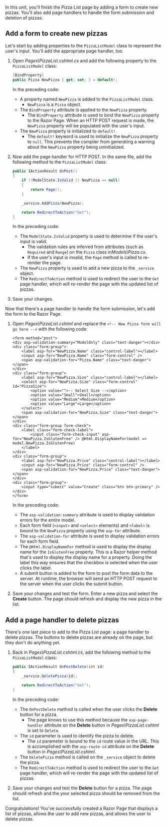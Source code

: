 In this unit, you'll finish the Pizza List page by adding a form to create new pizzas. You'll also add page handlers to handle the form submission and deletion of pizzas.

## Add a form to create new pizzas

Let's start by adding properties to the `PizzaListModel` class to represent the user's input. You'll add the appropriate page handler, too.

1. Open *Pages\PizzaList.cshtml.cs* and add the following property to the `PizzaListModel` class:

    ```csharp
    [BindProperty]
    public Pizza NewPizza { get; set; } = default!;
    ```

    In the preceding code:

    - A property named `NewPizza` is added to the `PizzaListModel` class.
        - `NewPizza` is a `Pizza` object.
    - The `BindProperty` attribute is applied to the `NewPizza` property.
        - The `BindProperty` attribute is used to bind the `NewPizza` property to the Razor Page. When an HTTP POST request is made, the `NewPizza` property will be populated with the user's input.
    - The `NewPizza` property is initialized to `default!`.
        - The `default!` keyword is used to initialize the `NewPizza` property to `null`. This prevents the compiler from generating a warning about the `NewPizza` property being uninitialized.

1. Now add the page handler for HTTP POST. In the same file, add the following method to the `PizzaListModel` class:

    ```csharp
    public IActionResult OnPost()
    {
        if (!ModelState.IsValid || NewPizza == null)
        {
            return Page();
        }

        _service.AddPizza(NewPizza);

        return RedirectToAction("Get");
    }
    ```

    In the preceding code:

    - The `ModelState.IsValid` property is used to determine if the user's input is valid.
        - The validation rules are inferred from attributes (such as `Required` and `Range`) on the `Pizza` class in*Models\Pizza.cs*.
        - If the user's input is invalid, the `Page` method is called to re-render the page.
    - The `NewPizza` property is used to add a new pizza to the `_service` object.
    - The `RedirectToAction` method is used to redirect the user to the `Get` page handler, which will re-render the page with the updated list of pizzas.

1. Save your changes.

Now that there's a page handler to handle the form submission, let's add the form to the Razor Page.

1. Open *Pages\PizzaList.cshtml* and replace the `<!-- New Pizza form will go here -->` with the following code:

    ```razor
    <form method="post">
    <div asp-validation-summary="ModelOnly" class="text-danger"></div>
    <div class="form-group">
        <label asp-for="NewPizza.Name" class="control-label"></label>
        <input asp-for="NewPizza.Name" class="form-control" />
        <span asp-validation-for="Pizza.Name" class="text-danger"></span>
    </div>
    <div class="form-group">
        <label asp-for="NewPizza.Size" class="control-label"></label>
        <select asp-for="NewPizza.Size" class="form-control" id="PizzaSize">
            <option value="">-- Select Size --</option>
            <option value="Small">Small</option>
            <option value="Medium">Medium</option>
            <option value="Large">Large</option>
        </select>
        <span asp-validation-for="NewPizza.Size" class="text-danger"></span>
    </div>
    <div class="form-group form-check">
        <label class="form-check-label">
            <input class="form-check-input" asp-for="NewPizza.IsGlutenFree" /> @Html.DisplayNameFor(model => model.NewPizza.IsGlutenFree)
        </label>
    </div>
    <div class="form-group">
        <label asp-for="NewPizza.Price" class="control-label"></label>
        <input asp-for="NewPizza.Price" class="form-control" />
        <span asp-validation-for="NewPizza.Price" class="text-danger"></span>
    </div>
    <div class="form-group">
        <input type="submit" value="Create" class="btn btn-primary" />
    </div>
    </form>
    ```

    In the preceding code:

    - The `asp-validation-summary` attribute is used to display validation errors for the entire model.
    - Each form field (`<input>` and `<select>` elements) and `<label>` is bound to the `NewPizza` property using the `asp-for` attribute.
    - The `asp-validation-for` attribute is used to display validation errors for each form field.
    - The `@Html.DisplayNameFor` method is used to display the display name for the `IsGlutenFree` property. This is a Razor helper method that's used to display the display name for a property. Doing the label this way ensures that the checkbox is selected when the user clicks the label.
    - A submit button is added to the form to post the form data to the server. At runtime, the browser will send an HTTP POST request to the server when the user clicks the submit button.

1. Save your changes and test the form. Enter a new pizza and select the **Create** button. The page should refresh and display the new pizza in the list.

## Add a page handler to delete pizzas

There's one last piece to add to the Pizza List page: a page handler to delete pizzas. The buttons to delete pizzas are already on the page, but they don't do anything yet.

1. Back in *Pages\PizzaList.cshtml.cs*, add the following method to the `PizzaListModel` class:

    ```csharp
    public IActionResult OnPostDelete(int id)
    {
        _service.DeletePizza(id);

        return RedirectToAction("Get");
    }
    ```

    In the preceding code:

    - The `OnPostDelete` method is called when the user clicks the **Delete** button for a pizza.
        - The page knows to use this method because the `asp-page-handler` attribute on the **Delete** button in *Pages\PizzaList.cshtml* is set to `Delete`.
    - The `id` parameter is used to identify the pizza to delete.
        - The `id` parameter is bound to the `id` route value in the URL. This is accomplished with the `asp-route-id` attribute on the **Delete** button in *Pages\PizzaList.cshtml*.
    - The `DeletePizza` method is called on the `_service` object to delete the pizza.
    - The `RedirectToAction` method is used to redirect the user to the `Get` page handler, which will re-render the page with the updated list of pizzas.

1. Save your changes and test the **Delete** button for a pizza. The page should refresh and the your selected pizza should be removed from the list.

Congratulations! You've successfully created a Razor Page that displays a list of pizzas, allows the user to add new pizzas, and allows the user to delete pizzas.
